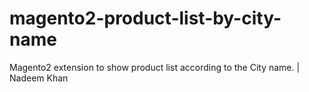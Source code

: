 # magento2-product-list-by-city-name
Magento2 extension to show product list according to the City name. | Nadeem Khan
